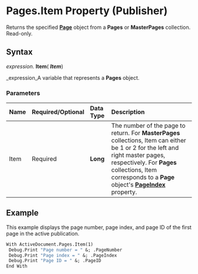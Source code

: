 
# Pages.Item Property (Publisher)

Returns the specified  **[Page](9b2e8f29-26c3-1008-0ffd-eea2147abca4.md)** object from a **Pages** or **MasterPages** collection. Read-only.


## Syntax

 _expression_. **Item**( **_Item_**)

 _expression_A variable that represents a  **Pages** object.


### Parameters



|**Name**|**Required/Optional**|**Data Type**|**Description**|
|:-----|:-----|:-----|:-----|
|Item|Required| **Long**|The number of the page to return. For  **MasterPages** collections, Item can either be 1 or 2 for the left and right master pages, respectively. For **Pages** collections, Item corresponds to a **Page** object's **[PageIndex](f64cc275-0474-7b97-d840-22e1e576d6f5.md)** property.|

## Example

This example displays the page number, page index, and page ID of the first page in the active publication.


```vb
With ActiveDocument.Pages.Item(1) 
 Debug.Print "Page number = " &; .PageNumber 
 Debug.Print "Page index = " &; .PageIndex 
 Debug.Print "Page ID = " &; .PageID 
End With
```

